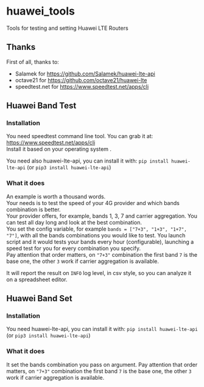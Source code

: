 # huawei_tools
Tools for testing and setting Huawei LTE Routers

## Thanks
First of all, thanks to: 
* Salamek for https://github.com/Salamek/huawei-lte-api
* octave21 for https://github.com/octave21/huawei-lte
* speedtest.net for https://www.speedtest.net/apps/cli

## Huawei Band Test
### Installation
You need speedtest command line tool. You can grab it at: https://www.speedtest.net/apps/cli  
Install it based on your operating system .
    
You need also huawei-lte-api, you can install it with:
`pip install huawei-lte-api` (or `pip3 install huawei-lte-api`)

### What it does
An example is worth a thousand words.  
Your needs is to test the speed of your 4G provider and which bands combination is better.  
Your provider offers, for example, bands 1, 3, 7 and carrier aggregation.
You can test all day long and look at the best combination.  
You set the config variable, for example `bands = ["7+3", "1+3", "1+7", "7"]`, with all the bands combinations you would like to test.
You launch script and it would tests your bands every hour (configurable), 
launching a speed test for you for every combination you specify.  
Pay attention that order matters, on `"7+3"` combination the first band `7` is the base one, the other `3` work if carrier aggregation is available.

It will report the result on `INFO` log level, in csv style, so you can analyze it on a spreadsheet editor.

## Huawei Band Set
### Installation
You need huawei-lte-api, you can install it with:
`pip install huawei-lte-api` (or `pip3 install huawei-lte-api`)

### What it does
It set the bands combination you pass on argument.
Pay attention that order matters, on `"7+3"` combination the first band `7` is the base one, the other `3` work if carrier aggregation is available.

